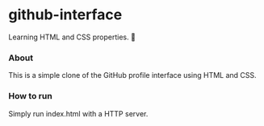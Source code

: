 # github-interface
Learning HTML and CSS properties. 🎨

### About

This is a simple clone of the GitHub profile interface using HTML and CSS.

### How to run

Simply run index.html with a HTTP server.